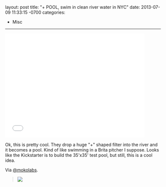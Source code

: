 layout: post
title:  "+ POOL, swim in clean river water in NYC"
date:   2013-07-09 11:33:15 -0700
categories:
  - Misc
---

<iframe class="embedly-embed" src="//cdn.embedly.com/widgets/media.html?src=https%3A%2F%2Fwww.kickstarter.com%2Fprojects%2F694835844%2Fpool-tile-by-tile%2Fwidget%2Fvideo.html&url=https%3A%2F%2Fwww.kickstarter.com%2Fprojects%2F694835844%2Fpool-tile-by-tile&image=https%3A%2F%2Fksr-ugc.imgix.net%2Fprojects%2F557674%2Fphoto-original.jpg%3Fv%3D1397820744%26w%3D560%26h%3D420%26fit%3Dcrop%26auto%3Dformat%26q%3D92%26s%3Dc5d8a1a81a5b121ec80c20a017dfb6c9&key=d815972c91e546edb5d2d02e509f8b1c&type=text%2Fhtml&schema=kickstarter" width="450" height="338" scrolling="no" frameborder="0" allowfullscreen></iframe>

Ok, this is pretty cool. They drop a huge "+" shaped filter into the river and it becomes a pool. Kind of like swimming in a Brita pitcher I suppose. Looks like the Kickstarter is to build the 35'x35' test pool, but still, this is a cool idea.

Via  [@mokolabs](https://twitter.com/mokolabs/status/354637157362712577).

 > 
 > 
 >   ![](/attachments/4a6c889af680206f7c8074a0ad477cd7/image.png)  
 > 
 > 
